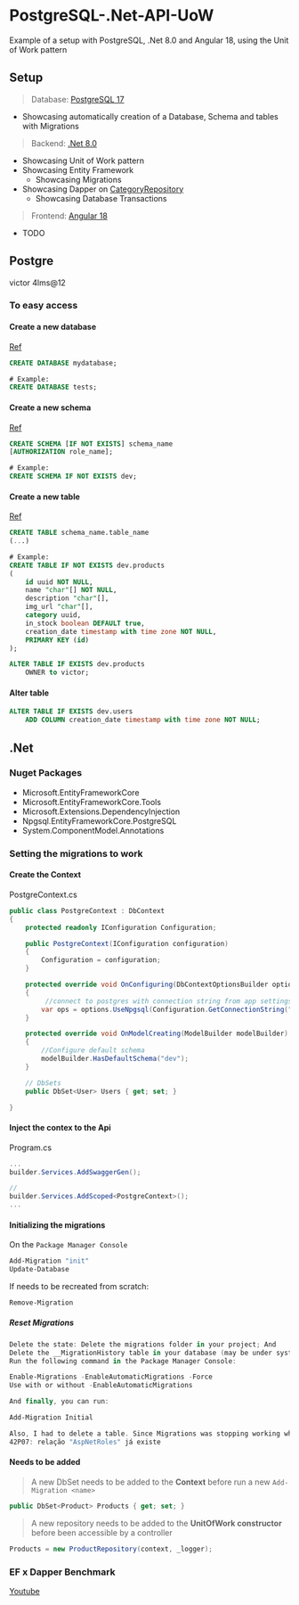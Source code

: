 # PostgreSQL-.Net-API-UoW

Example of a setup with PostgreSQL, .Net 8.0 and Angular 18, using the Unit of Work pattern

## Setup

> Database: [PostgreSQL 17](https://www.postgresql.org/docs/17/index.html)

-   Showcasing automatically creation of a Database, Schema and tables with Migrations

> Backend: [.Net 8.0](https://learn.microsoft.com/pt-br/dotnet/core/whats-new/dotnet-8/overview)

-   Showcasing Unit of Work pattern
-   Showcasing Entity Framework
    -   Showcasing Migrations
-   Showcasing Dapper on [CategoryRepository](API\Repositories\Implementations\CategoryRepository.cs)
    -   Showcasing Database Transactions

> Frontend: [Angular 18](https://blog.angular.dev/angular-v18-is-now-available-e79d5ac0affe)

-   TODO

## Postgre

victor 4lms@12

### To easy access

#### Create a new database

[Ref](https://www.postgresql.org/docs/current/sql-createdatabase.html)

```SQL
CREATE DATABASE mydatabase;

# Example:
CREATE DATABASE tests;
```

#### Create a new schema

[Ref](https://www.sqliz.com/postgresql/schema/#:~:text=PostgreSQL%20Create%20Schema%20To%20create%20a%20new%20schema,create%20a%20new%20schema%20in%20the%20current%20database.)

```SQL
CREATE SCHEMA [IF NOT EXISTS] schema_name
[AUTHORIZATION role_name];

# Example:
CREATE SCHEMA IF NOT EXISTS dev;
```

#### Create a new table

[Ref](https://www.sqliz.com/postgresql/schema/#:~:text=PostgreSQL%20Create%20Schema%20To%20create%20a%20new%20schema,create%20a%20new%20schema%20in%20the%20current%20database.)

```SQL
CREATE TABLE schema_name.table_name
(...)

# Example:
CREATE TABLE IF NOT EXISTS dev.products
(
    id uuid NOT NULL,
    name "char"[] NOT NULL,
    description "char"[],
    img_url "char"[],
    category uuid,
    in_stock boolean DEFAULT true,
    creation_date timestamp with time zone NOT NULL,
    PRIMARY KEY (id)
);

ALTER TABLE IF EXISTS dev.products
    OWNER to victor;
```

#### Alter table

```SQL
ALTER TABLE IF EXISTS dev.users
    ADD COLUMN creation_date timestamp with time zone NOT NULL;
```

## .Net

### Nuget Packages

-   Microsoft.EntityFrameworkCore
-   Microsoft.EntityFrameworkCore.Tools
-   Microsoft.Extensions.DependencyInjection
-   Npgsql.EntityFrameworkCore.PostgreSQL
-   System.ComponentModel.Annotations

### Setting the migrations to work

#### Create the Context

PostgreContext.cs

```csharp
public class PostgreContext : DbContext
{
    protected readonly IConfiguration Configuration;

    public PostgreContext(IConfiguration configuration)
    {
        Configuration = configuration;
    }

    protected override void OnConfiguring(DbContextOptionsBuilder options)
    {
         //connect to postgres with connection string from app settings
        var ops = options.UseNpgsql(Configuration.GetConnectionString("PostgreSql"));
    }

    protected override void OnModelCreating(ModelBuilder modelBuilder)
    {
        //Configure default schema
        modelBuilder.HasDefaultSchema("dev");
    }

    // DbSets
    public DbSet<User> Users { get; set; }

}
```

#### Inject the contex to the Api

Program.cs

```csharp
...
builder.Services.AddSwaggerGen();

//
builder.Services.AddScoped<PostgreContext>();
...
```

#### Initializing the migrations

On the `Package Manager Console`

```powershell
Add-Migration "init"
Update-Database
```

If needs to be recreated from scratch:

```powershell
Remove-Migration
```

##### Reset Migrations

```powershell
Delete the state: Delete the migrations folder in your project; And
Delete the __MigrationHistory table in your database (may be under system tables); Then
Run the following command in the Package Manager Console:

Enable-Migrations -EnableAutomaticMigrations -Force
Use with or without -EnableAutomaticMigrations

And finally, you can run:

Add-Migration Initial

Also, I had to delete a table. Since Migrations was stopping working when finding an pre-existant relationship:
42P07: relação "AspNetRoles" já existe
```

#### Needs to be added

> A new DbSet needs to be added to the **Context** before run a new `Add-Migration <name>`

```csharp
public DbSet<Product> Products { get; set; }
```

> A new repository needs to be added to the **UnitOfWork constructor** before been accessible by a controller

```csharp
Products = new ProductRepository(context, _logger);
```

### EF x Dapper Benchmark

[Youtube](https://www.youtube.com/watch?v=leqze5-pYUA)
